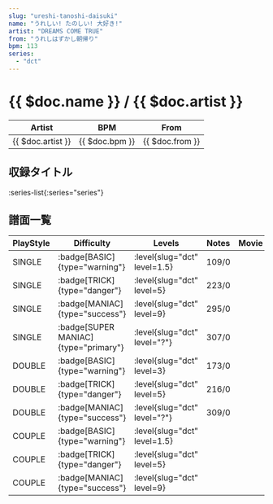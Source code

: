 ```yaml
---
slug: "ureshi-tanoshi-daisuki"
name: "うれしい! たのしい! 大好き!"
artist: "DREAMS COME TRUE"
from: "うれしはずかし朝帰り"
bpm: 113
series:
  - "dct"
---
```


# {{ $doc.name }} / {{ $doc.artist }}

|Artist|BPM|From|
|------|---|----|
|{{ $doc.artist }}|{{ $doc.bpm }}|{{ $doc.from }}|

## 収録タイトル

:series-list{:series="series"}

## 譜面一覧

|PlayStyle|Difficulty|Levels|Notes|Movie|
|---------|----------|------|-----|-----|
|SINGLE| :badge[BASIC]{type="warning"}|<div class="field is-grouped is-grouped-multiline"> :level{slug="dct" level=1.5}</div>|109/0||
|SINGLE| :badge[TRICK]{type="danger"}|<div class="field is-grouped is-grouped-multiline"> :level{slug="dct" level=5}</div>|223/0||
|SINGLE| :badge[MANIAC]{type="success"}|<div class="field is-grouped is-grouped-multiline"> :level{slug="dct" level=9}</div>|295/0||
|SINGLE| :badge[SUPER MANIAC]{type="primary"}|<div class="field is-grouped is-grouped-multiline"> :level{slug="dct" level="?"}</div>|307/0||
|DOUBLE| :badge[BASIC]{type="warning"}|<div class="field is-grouped is-grouped-multiline"> :level{slug="dct" level=3}</div>|173/0||
|DOUBLE| :badge[TRICK]{type="danger"}|<div class="field is-grouped is-grouped-multiline"> :level{slug="dct" level=5}</div>|216/0||
|DOUBLE| :badge[MANIAC]{type="success"}|<div class="field is-grouped is-grouped-multiline"> :level{slug="dct" level="?"}</div>|309/0||
|COUPLE| :badge[BASIC]{type="warning"}|<div class="field is-grouped is-grouped-multiline"> :level{slug="dct" level=1.5}</div>|||
|COUPLE| :badge[TRICK]{type="danger"}|<div class="field is-grouped is-grouped-multiline"> :level{slug="dct" level=5}</div>|||
|COUPLE| :badge[MANIAC]{type="success"}|<div class="field is-grouped is-grouped-multiline"> :level{slug="dct" level=9}</div>|||
